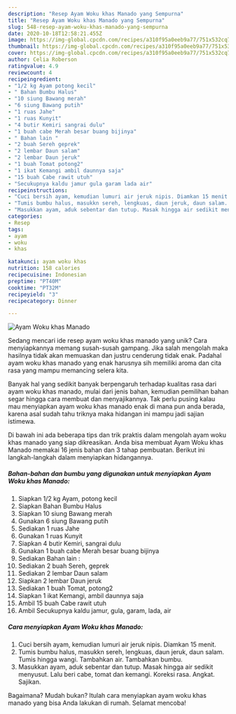 ```yaml
---
description: "Resep Ayam Woku khas Manado yang Sempurna"
title: "Resep Ayam Woku khas Manado yang Sempurna"
slug: 548-resep-ayam-woku-khas-manado-yang-sempurna
date: 2020-10-18T12:58:21.455Z
image: https://img-global.cpcdn.com/recipes/a310f95a0eeb9a77/751x532cq70/ayam-woku-khas-manado-foto-resep-utama.jpg
thumbnail: https://img-global.cpcdn.com/recipes/a310f95a0eeb9a77/751x532cq70/ayam-woku-khas-manado-foto-resep-utama.jpg
cover: https://img-global.cpcdn.com/recipes/a310f95a0eeb9a77/751x532cq70/ayam-woku-khas-manado-foto-resep-utama.jpg
author: Celia Roberson
ratingvalue: 4.9
reviewcount: 4
recipeingredient:
- "1/2 kg Ayam potong kecil"
- " Bahan Bumbu Halus"
- "10 siung Bawang merah"
- "6 siung Bawang putih"
- "1 ruas Jahe"
- "1 ruas Kunyit"
- "4 butir Kemiri sangrai dulu"
- "1 buah cabe Merah besar buang bijinya"
- " Bahan lain "
- "2 buah Sereh geprek"
- "2 lembar Daun salam"
- "2 lembar Daun jeruk"
- "1 buah Tomat potong2"
- "1 ikat Kemangi ambil daunnya saja"
- "15 buah Cabe rawit utuh"
- "Secukupnya kaldu jamur gula garam lada air"
recipeinstructions:
- "Cuci bersih ayam, kemudian lumuri air jeruk nipis. Diamkan 15 menit."
- "Tumis bumbu halus, masukkn sereh, lengkuas, daun jeruk, daun salam. Tumis hingga wangi. Tambahkan air. Tambahkan bumbu."
- "Masukkan ayam, aduk sebentar dan tutup. Masak hingga air sedikit menyusut. Lalu beri cabe, tomat dan kemangi. Koreksi rasa. Angkat. Sajikan."
categories:
- Resep
tags:
- ayam
- woku
- khas

katakunci: ayam woku khas 
nutrition: 158 calories
recipecuisine: Indonesian
preptime: "PT40M"
cooktime: "PT32M"
recipeyield: "3"
recipecategory: Dinner

---
```



![Ayam Woku khas Manado](https://img-global.cpcdn.com/recipes/a310f95a0eeb9a77/751x532cq70/ayam-woku-khas-manado-foto-resep-utama.jpg)

Sedang mencari ide resep ayam woku khas manado yang unik? Cara menyiapkannya memang susah-susah gampang. Jika salah mengolah maka hasilnya tidak akan memuaskan dan justru cenderung tidak enak. Padahal ayam woku khas manado yang enak harusnya sih memiliki aroma dan cita rasa yang mampu memancing selera kita.



Banyak hal yang sedikit banyak berpengaruh terhadap kualitas rasa dari ayam woku khas manado, mulai dari jenis bahan, kemudian pemilihan bahan segar hingga cara membuat dan menyajikannya. Tak perlu pusing kalau mau menyiapkan ayam woku khas manado enak di mana pun anda berada, karena asal sudah tahu triknya maka hidangan ini mampu jadi sajian istimewa.


Di bawah ini ada beberapa tips dan trik praktis dalam mengolah ayam woku khas manado yang siap dikreasikan. Anda bisa membuat Ayam Woku khas Manado memakai 16 jenis bahan dan 3 tahap pembuatan. Berikut ini langkah-langkah dalam menyiapkan hidangannya.

<!--inarticleads1-->

##### Bahan-bahan dan bumbu yang digunakan untuk menyiapkan Ayam Woku khas Manado:

1. Siapkan 1/2 kg Ayam, potong kecil
1. Siapkan  Bahan Bumbu Halus
1. Siapkan 10 siung Bawang merah
1. Gunakan 6 siung Bawang putih
1. Sediakan 1 ruas Jahe
1. Gunakan 1 ruas Kunyit
1. Siapkan 4 butir Kemiri, sangrai dulu
1. Gunakan 1 buah cabe Merah besar buang bijinya
1. Sediakan  Bahan lain :
1. Sediakan 2 buah Sereh, geprek
1. Sediakan 2 lembar Daun salam
1. Siapkan 2 lembar Daun jeruk
1. Sediakan 1 buah Tomat, potong2
1. Siapkan 1 ikat Kemangi, ambil daunnya saja
1. Ambil 15 buah Cabe rawit utuh
1. Ambil Secukupnya kaldu jamur, gula, garam, lada, air




<!--inarticleads2-->

##### Cara menyiapkan Ayam Woku khas Manado:

1. Cuci bersih ayam, kemudian lumuri air jeruk nipis. Diamkan 15 menit.
1. Tumis bumbu halus, masukkn sereh, lengkuas, daun jeruk, daun salam. Tumis hingga wangi. Tambahkan air. Tambahkan bumbu.
1. Masukkan ayam, aduk sebentar dan tutup. Masak hingga air sedikit menyusut. Lalu beri cabe, tomat dan kemangi. Koreksi rasa. Angkat. Sajikan.




Bagaimana? Mudah bukan? Itulah cara menyiapkan ayam woku khas manado yang bisa Anda lakukan di rumah. Selamat mencoba!
